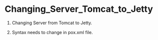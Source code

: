 # Changing_Server_Tomcat_to_Jetty
1. Changing Server from Tomcat to Jetty.

2. Syntax needs to change in pox.xml file. 
